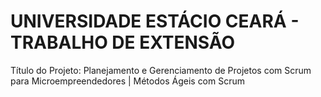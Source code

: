 # UNIVERSIDADE ESTÁCIO CEARÁ - TRABALHO DE EXTENSÃO
Título do Projeto: Planejamento e Gerenciamento de Projetos com Scrum para Microempreendedores | Métodos Ágeis com Scrum
